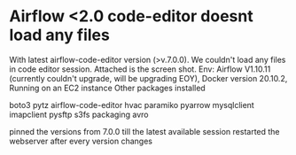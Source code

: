 
# Airflow <2.0 code-editor doesnt load any files

With latest airflow-code-editor version (>v.7.0.0). We couldn't load any files in code editor session.
Attached is the screen shot.
Env:
Airflow V1.10.11 (currently couldn't upgrade, will be upgrading EOY),
Docker version 20.10.2,
Running on an EC2 instance
Other packages installed

boto3
pytz
airflow-code-editor
hvac
paramiko
pyarrow
mysqlclient
imapclient
pysftp
s3fs
packaging
avro



pinned the versions from 7.0.0 till the latest available session
restarted the webserver after every version changes


        